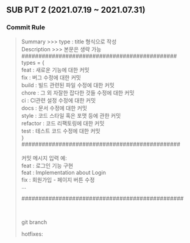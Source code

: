 ## SUB PJT 2 (2021.07.19 ~ 2021.07.31)

### Commit Rule
> Summary >>> type : title 형식으로 작성<br>
> Description >>> 본문은 생략 가능<br>
> ##############################################<br>
> types = { <br>
> 	feat : 새로운 기능에 대한 커밋<br>
> 	fix : 버그 수정에 대한 커밋<br>
> 	build : 빌드 관련된 파일 수정에 대한 커밋<br>
> 	chore : 그 외 자잘한 잡다한 것들 수정에 대한 커밋<br>
> 	ci : CI관련 설정 수정에 대한 커밋<br>
> 	docs : 문서 수정에 대한 커밋<br>
> 	style : 코드 스타일 혹은 포맷 등에 관한 커밋<br>
> 	refactor : 코드 리팩토링에 대한 커밋<br>
> 	test : 테스트 코드 수정에 대한 커밋<br>
> }<br>
> ###############################################<br>
> <br>
> 커밋 메시지 입력 예:<br>
> feat : 로그인 기능 구현<br>
> feat : Implementation about Login<br>
> fix : 회원가입 - 페이지 버튼 수정<br>
> ...
>
> ################################################
>
> <br>
>
> git branch
>
> hotfixes: 
>
> 

